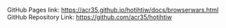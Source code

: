 GitHub Pages link: https://acr35.github.io/hotihtiw/docs/browserwars.html
GitHub Repository Link: https://github.com/acr35/hotihtiw